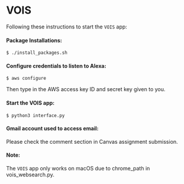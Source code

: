 # VOIS

Following these instructions to start the `VOIS` app:

#### Package Installations:
~~~
$ ./install_packages.sh
~~~

#### Configure credentials to listen to Alexa:
~~~
$ aws configure
~~~
Then type in the AWS access key ID and secret key given to you.


#### Start the VOIS app:
~~~
$ python3 interface.py
~~~

#### Gmail account used to access email:
Please check the comment section in Canvas assignment submission.

#### Note:
The `VOIS` app only works on macOS due to chrome_path in vois_websearch.py.
